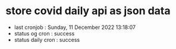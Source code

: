 # store covid daily api as json data

- last cronjob : Sunday, 11 December 2022 13:18:07
- status og cron : success
- status daily cron : success
      
      